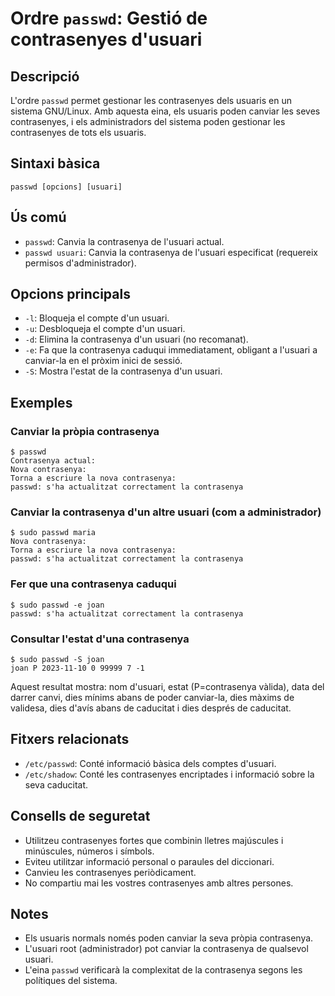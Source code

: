 # Ordre `passwd`: Gestió de contrasenyes d'usuari

## Descripció

L'ordre `passwd` permet gestionar les contrasenyes dels usuaris en un sistema GNU/Linux. Amb aquesta eina, els usuaris poden canviar les seves contrasenyes, i els administradors del sistema poden gestionar les contrasenyes de tots els usuaris.

## Sintaxi bàsica

```
passwd [opcions] [usuari]
```

## Ús comú

- `passwd`: Canvia la contrasenya de l'usuari actual.
- `passwd usuari`: Canvia la contrasenya de l'usuari especificat (requereix permisos d'administrador).

## Opcions principals

- `-l`: Bloqueja el compte d'un usuari.
- `-u`: Desbloqueja el compte d'un usuari.
- `-d`: Elimina la contrasenya d'un usuari (no recomanat).
- `-e`: Fa que la contrasenya caduqui immediatament, obligant a l'usuari a canviar-la en el pròxim inici de sessió.
- `-S`: Mostra l'estat de la contrasenya d'un usuari.

## Exemples

### Canviar la pròpia contrasenya

```
$ passwd
Contrasenya actual:
Nova contrasenya:
Torna a escriure la nova contrasenya:
passwd: s'ha actualitzat correctament la contrasenya
```

### Canviar la contrasenya d'un altre usuari (com a administrador)

```
$ sudo passwd maria
Nova contrasenya:
Torna a escriure la nova contrasenya:
passwd: s'ha actualitzat correctament la contrasenya
```

### Fer que una contrasenya caduqui

```
$ sudo passwd -e joan
passwd: s'ha actualitzat correctament la contrasenya
```

### Consultar l'estat d'una contrasenya

```
$ sudo passwd -S joan
joan P 2023-11-10 0 99999 7 -1
```

Aquest resultat mostra: nom d'usuari, estat (P=contrasenya vàlida), data del darrer canvi, dies mínims abans de poder canviar-la, dies màxims de validesa, dies d'avís abans de caducitat i dies després de caducitat.

## Fitxers relacionats

- `/etc/passwd`: Conté informació bàsica dels comptes d'usuari.
- `/etc/shadow`: Conté les contrasenyes encriptades i informació sobre la seva caducitat.

## Consells de seguretat

- Utilitzeu contrasenyes fortes que combinin lletres majúscules i minúscules, números i símbols.
- Eviteu utilitzar informació personal o paraules del diccionari.
- Canvieu les contrasenyes periòdicament.
- No compartiu mai les vostres contrasenyes amb altres persones.

## Notes

- Els usuaris normals només poden canviar la seva pròpia contrasenya.
- L'usuari root (administrador) pot canviar la contrasenya de qualsevol usuari.
- L'eina `passwd` verificarà la complexitat de la contrasenya segons les polítiques del sistema.
